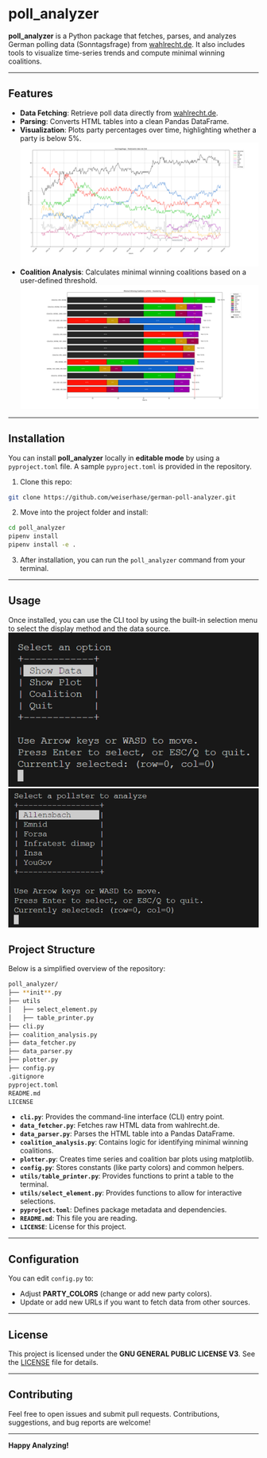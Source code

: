 # poll_analyzer

**poll_analyzer** is a Python package that fetches, parses, and analyzes German polling data (Sonntagsfrage) from [wahlrecht.de](https://www.wahlrecht.de). It also includes tools to visualize time-series trends and compute minimal winning coalitions.

---

## Features

- **Data Fetching**: Retrieve poll data directly from [wahlrecht.de](https://www.wahlrecht.de/umfragen/insa.htm).
- **Parsing**: Converts HTML tables into a clean Pandas DataFrame.
- **Visualization**: Plots party percentages over time, highlighting whether a party is below 5%.
  ![Plotted poll data](./resources/show_data.png)
- **Coalition Analysis**: Calculates minimal winning coalitions based on a user-defined threshold.
  ![Coalition Visualizer](./resources/coalition_0.png)

---

## Installation

You can install **poll_analyzer** locally in **editable mode** by using a `pyproject.toml` file. A sample `pyproject.toml` is provided in the repository.

1. Clone this repo:

```bash
git clone https://github.com/weiserhase/german-poll-analyzer.git
```

2. Move into the project folder and install:

```bash
cd poll_analyzer
pipenv install 
pipenv install -e .  
```

3. After installation, you can run the `poll_analyzer` command from your terminal.

---

## Usage

Once installed, you can use the CLI tool by using the built-in selection menu to select the display method and the data source.
![Function Selection](./resources/function_selection.png)
![Data Selection](./resources/institute_selction.png)

## Project Structure

Below is a simplified overview of the repository:

```bash
poll_analyzer/
├── **init**.py
├── utils
│   ├── select_element.py
│   ├── table_printer.py
├── cli.py
├── coalition_analysis.py
├── data_fetcher.py
├── data_parser.py
├── plotter.py
├── config.py
.gitignore
pyproject.toml
README.md
LICENSE
```

- **`cli.py`**: Provides the command-line interface (CLI) entry point.
- **`data_fetcher.py`**: Fetches raw HTML data from wahlrecht.de.
- **`data_parser.py`**: Parses the HTML table into a Pandas DataFrame.
- **`coalition_analysis.py`**: Contains logic for identifying minimal winning coalitions.
- **`plotter.py`**: Creates time series and coalition bar plots using matplotlib.
- **`config.py`**: Stores constants (like party colors) and common helpers.
- **`utils/table_printer.py`**: Provides functions to print a table to the terminal.
- **`utils/select_element.py`**: Provides functions to allow for interactive selections.
- **`pyproject.toml`**: Defines package metadata and dependencies.
- **`README.md`**: This file you are reading.
- **`LICENSE`**: License for this project.

---

## Configuration

You can edit `config.py` to:

- Adjust **PARTY_COLORS** (change or add new party colors).
- Update or add new URLs if you want to fetch data from other sources.

---

## License

This project is licensed under the **GNU GENERAL PUBLIC LICENSE V3**. See the [LICENSE](LICENSE) file for details.

---

## Contributing

Feel free to open issues and submit pull requests. Contributions, suggestions, and bug reports are welcome!

---

**Happy Analyzing!**

